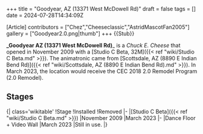 +++
title = "Goodyear, AZ (13371 West McDowell Rd)"
draft = false
tags = []
date = 2024-07-28T14:34:09Z

[Article]
contributors = ["Chez","Cheeseclassic","AstridMascotFan2005"]
gallery = ["Goodyear2.0.png|thumb"]
+++
{{Stub}}

**_Goodyear AZ (13371 West McDowell Rd)**_ is a _Chuck E. Cheese_ that opened in November 2009 with a [Studio C Beta, 32M]({{< ref "wiki/Studio C Beta.md" >}}). The animatronic came from [Scottsdale, AZ (8890 E Indian Bend Rd)]({{< ref "wiki/Scottsdale, AZ (8890 E Indian Bend Rd).md" >}}). In March 2023, the location would receive the CEC 2018 2.0 Remodel Program (2.0 Remodel).

## Stages ##
{| class='wikitable'
!Stage
!Installed
!Removed
|-
|[Studio C Beta]({{< ref "wiki/Studio C Beta.md" >}})
|November 2009
|March 2023
|-
|Dance Floor + Video Wall
|March 2023
|Still in use.
|}